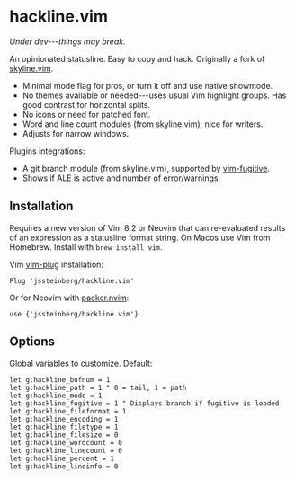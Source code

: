 # hackline.vim

*Under dev---things may break.*

An opinionated statusline. Easy to copy and hack. Originally a fork of [skyline.vim](https://github.com/ourigen/skyline.vim).

* Minimal mode flag for pros, or turn it off and use native showmode.
* No themes available or needed---uses usual Vim highlight groups. Has good contrast for horizontal splits.
* No icons or need for patched font.
* Word and line count modules (from skyline.vim), nice for writers.
* Adjusts for narrow windows.

Plugins integrations:

* A git branch module (from skyline.vim), supported by [vim-fugitive](https://github.com/tpope/vim-fugitive).
* Shows if ALE is active and number of error/warnings.

## Installation

Requires a new version of Vim 8.2 or Neovim that can re-evaluated results of an expression as a statusline format string. On Macos use Vim from Homebrew. Install with `brew install vim`.

Vim [vim-plug](https://github.com/junegunn/vim-plug) installation:

```
Plug 'jssteinberg/hackline.vim'
```

Or for Neovim with [packer.nvim](https://github.com/wbthomason/packer.nvim):

```vim
use {'jssteinberg/hackline.vim'}
```

## Options

Global variables to customize. Default:

```vim
let g:hackline_bufnum = 1
let g:hackline_path = 1 " 0 = tail, 1 = path
let g:hackline_mode = 1
let g:hackline_fugitive = 1 " Displays branch if fugitive is loaded
let g:hackline_fileformat = 1
let g:hackline_encoding = 1
let g:hackline_filetype = 1
let g:hackline_filesize = 0
let g:hackline_wordcount = 0
let g:hackline_linecount = 0
let g:hackline_percent = 1
let g:hackline_lineinfo = 0
```
